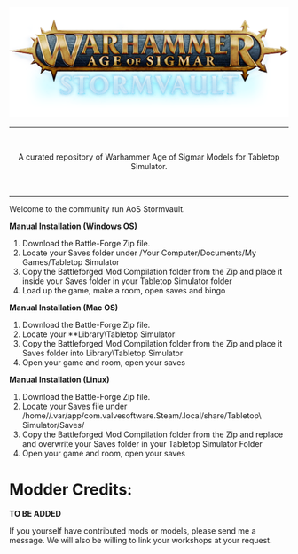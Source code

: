 <br/>
<div align="center">
  <img width="1200px" src="https://raw.githubusercontent.com/AoS-TTS/Stormvault/main/stormvault_logo.png">
  <hr style="height:1px;border:center;;" />
</div>
<br/>
<div align="center">

A curated repository of Warhammer Age of Sigmar Models for Tabletop Simulator.
</div>
<br/>
<hr style="height:1px;border:center;;" />



Welcome to the community run AoS Stormvault.



**Manual Installation (Windows OS)**
1. Download the Battle-Forge Zip file.
2. Locate your Saves folder under /Your Computer/Documents/My Games/Tabletop Simulator
3. Copy the Battleforged Mod Compilation folder from the Zip and place it inside your Saves folder in your Tabletop Simulator folder
4. Load up the game, make a room, open saves and bingo

**Manual Installation (Mac OS)**

1. Download the Battle-Forge Zip file.
2. Locate your **Library\Tabletop Simulator
3. Copy the Battleforged Mod Compilation folder from the Zip and place it Saves folder into Library\Tabletop Simulator
4. Open your game and room, open your saves

**Manual Installation (Linux)**
1. Download the Battle-Forge Zip file.
2. Locate your Saves file under /home/<username>/.var/app/com.valvesoftware.Steam/.local/share/Tabletop\ Simulator/Saves/
3. Copy the Battleforged Mod Compilation folder from the Zip and replace and overwrite your Saves folder in your Tabletop Simulator Folder
4. Open your game and room, open your saves


# Modder Credits:
**TO BE ADDED**

If you yourself have contributed mods or models, please send me a message. We will also be willing to link your workshops at your request.
